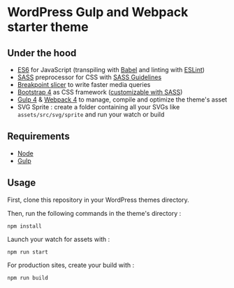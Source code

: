 # WordPress Gulp and Webpack starter theme

## Under the hood

- [ES6](https://github.com/lukehoban/es6features#readme) for JavaScript (transpiling with [Babel](https://babeljs.io/) and linting with [ESLint](https://eslint.org/))
- [SASS](http://sass-lang.com/) preprocessor for CSS with [SASS Guidelines](https://sass-guidelin.es/#the-7-1-pattern)
- [Breakpoint slicer](https://github.com/lolmaus/breakpoint-slicer/) to write faster media queries
- [Bootstrap 4](https://getbootstrap.com/docs/4.3/getting-started/introduction/) as CSS framework ([customizable with SASS](https://getbootstrap.com/docs/4.3/getting-started/theming/#variable-defaults))
- [Gulp 4](https://gulpjs.com/) & [Webpack 4](https://webpack.js.org/) to manage, compile and optimize the theme's asset
- SVG Sprite : create a folder containing all your SVGs like `assets/src/svg/sprite` and run your watch or build 

## Requirements

* [Node](https://nodejs.org/)
* [Gulp](https://gulpjs.com/docs/en/getting-started/quick-start)

## Usage

First, clone this repository in your WordPress themes directory.

Then, run the following commands in the theme's directory :

	npm install

Launch your watch for assets with :

	npm run start
	
For production sites, create your build with :

	npm run build
